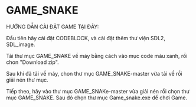 # GAME_SNAKE
HƯỚNG DẪN CÀI ĐẶT GAME TẠI ĐÂY:

Đầu tiên hãy cài đặt CODEBLOCK, và cài đặt thêm thư viện SDL2, SDL_image.

Tải thư mục GAME_SNAKE về máy bằng cách vào mục code màu xanh, rồi chon "Download zip".

Sau khi đã tải về máy, chon thư mục GAME_SNAKE-master vừa tải về rồi giải nén thư mục.

Tiếp theo, hãy vào thư mục GAME_SNAKe-master vửa giải nén rồi chọn thư mục GAME_SNAKE. Sau đó chọn thư mục Game_snake.exe để chơi Game.

